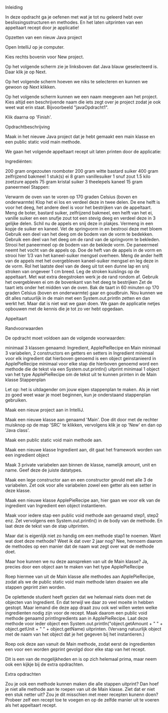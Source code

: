 Inleiding

In deze opdracht ga je oefenen met wat je tot nu geleerd hebt over beslissingsstructuren en methodes. En het laten uitprinten van een appeltaart recept door je applicatie!

Opzetten van een nieuw Java project

Open IntelliJ op je computer.

Kies rechts bovenin voor New project.

Op het volgende scherm zie je linksboven dat Java blauw geselecteerd is. Daar klik je op Next.

Op het volgende scherm hoeven we niks te selecteren en kunnen we gewoon op Next klikken.

Op het volgende scherm kunnen we een naam meegeven aan het project. Kies altijd een beschrijvende naam die iets zegt over je project zodat je ook weet wat erin staat. Bijvoorbeeld "javaOpdracht1".

Klik daarna op 'Finish'.

Opdrachtbeschrijving

Maak in het nieuwe Java project dat je hebt gemaakt een main klasse en een public static void main methode.

We gaan het volgende appeltaart recept uit laten printen door de applicatie:

Ingrediénten:

200 gram ongezouten roomboter
200 gram witte bastard suiker
400 gram zelfrijzend bakmeel
1 stuk(s) ei
8 gram vanillesuiker
1 snuf zout
1.5 kilo zoetzure appels
75 gram kristal suiker
3 theelepels kaneel
15 gram paneermeel
Stappen:

Verwarm de oven van te voren op 170 graden Celsius (boven en onderwarmte)
Klop het ei los en verdeel deze in twee delen. De ene helft is voor het deeg, het andere deel is voor het bestrijken van de appeltaart.
Meng de boter, bastard suiker, zelfrijzend bakmeel, een helft van het ei, vanille suiker en een snufje zout tot een stevig deeg en verdeel deze in 3 gelijke delen.
Schil nu de appels en snij deze in plakjes. Vermeng in een kopje de suiker en kaneel.
Vet de springvorm in en bestrooi deze met bloem
Gebruik een deel van het deeg om de bodem van de vorm te bedekken. Gebruik een deel van het deeg om de rand van de springvorm te bekleden. Strooi het paneermeel op de bodem van de beklede vorm. De paneermeel neemt het vocht van de appels op.
Doe de heft van de appels in de vorm en strooi hier 1/3 van het kaneel-suiker mengsel overheen. Meng de ander helft van de appels met het overgebleven kaneel-suiker mengsel en leg deze in de vorm.
Rol het laatste deel van de deeg uit tot een dunne lap en snij stroken van ongeveer 1 cm breed.
Leg de stroken kuislings op de appeltaart. Met wat extra deegstroken werk je de rand rondom af. Gebruik het overgebleven ei om de bovenkant van het deeg te bestrijken
Zet de taart iets onder het midden van de oven. Bak de taart in 60 minuten op 170 graden Celsius (boven en onderwarmte) gaar en goudbruin.
Nou kunnen we dit alles natuurlijk in de main met een System.out.println zetten en dan werkt het. Maar dat is niet wat we gaan doen. We gaan de applicatie netjes opbouwen met de kennis die je tot zo ver hebt opgedaan.

Appeltaart

Randvoorwaarden

De opdracht moet voldoen aan de volgende voorwaarden:

minimaal 3 klassen genaamd: Ingredient, ApplePieRecipe en Main
minimaal 3 variabelen, 2 constructors en getters en setters in Ingredient
minimaal voor elk ingredient dat hierboven genoemd is een object geinstanieerd in ApplePieRecipe
minimaal voor elke stap die hierboven genoemd word een methode die de tekst via een System.out.println() uitprint
minimaal 1 object van het type ApplePieRecipe om de tekst uit te kunnen printen in de Main klasse
Stappenplan

Let op: het is uitdagender om jouw eigen stappenplan te maken. Als je niet zo goed weet waar je moet beginnen, kun je onderstaand stappenplan gebruiken.

Maak een nieuw project aan in IntelliJ.

Maak een nieuwe klasse aan genaamd 'Main'. Doe dit door met de rechter muisknop op de map 'SRC' te klikken, vervolgens klik je op 'New' en dan op 'Java class'.

Maak een public static void main methode aan.

Maak een nieuwe klasse Ingredient aan, dit gaat het framework worden van een ingredient object

Maak 3 private variabelen aan binnen de klasse, namelijk amount, unit en name. Geef deze de juiste datatypes.

Maak een lege constructor aan en een constructor gevuld met alle 3 de variabelen. Zet ook voor alle variabelen zowel een getter als een setter in deze klasse.

Maak een nieuwe klasse ApplePieRecipe aan, hier gaan we voor elk van de ingredient van Ingredient een object instantieren.

Maak voor iedere stap een public void  methode aan genaamd step1, step2 enz. Zet vervolgens een System.out.println() in de body van de methode. En laat deze de tekst van de stap uitprinten.

Maar dat is eigenlijk niet zo handig om een methode stap1 te noemen. Want wat doet deze methode? Weet ik dat over 2 jaar nog? Nee, hernoem daarom de methodes op een manier dat de naam wat zegt over wat de methode doet.

Maar hoe kunnen we nu deze aanspreken van uit de Main klasse? Ja, precies door een object aan te maken van het type ApplePieRecipe

Roep hiermee van uit de Main klasse alle methodes aan  ApplePieRecipe, zodat als we de public static void main methode laten draaien we alle stappen geprint zien worden.

De oplettende student heeft gezien dat we helemaal niets doen met de objecten van Ingredient. En dat terwijl we daar zo veel moeite in hebben gestopt. Maar iemand die deze app draait zou ook wel willen weten welke ingredienten nodig zijn voor de recept. Maak daarom een public void methode genaamd printIngredients aan in ApplePieRecipe. Laat deze methode voor ieder object een System.out.println("object.getAmount + " " + object.getUnit + " " + object.getName) uitprinten. (Vervang natuurlijk object met de naam van het object dat je het gegeven bij het instantieren.)

Roep ook deze aan vanuit de Main methode, zodat eerst de ingredienten een voor een worden geprint gevolgd door elke stap van het recept.

Dit is een van de mogelijkheden en is op zich helemaal prima, maar neem ook een kijkje bij de extra opdrachten.

Extra opdrachten

Zou je ook een methode kunnen maken die alle stappen uitprint? Dan hoef je niet alle methode aan te roepen van uit de Main klasse. Ziet dat er niet een stuk netter uit?
Zou je dit misschien met meer recepten kunenn doen? Probeer zelf een recept toe te voegen en op de zelfde manier uit te voeren als het appeltaart recept.